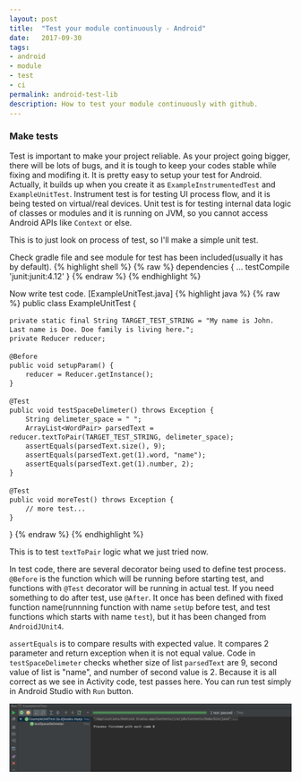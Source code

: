 ```yaml
---
layout: post
title:  "Test your module continuously - Android"
date:   2017-09-30
tags:
- android
- module
- test
- ci
permalink: android-test-lib
description: How to test your module continuously with github. 
---
```




### Make tests

Test is important to make your project reliable. As your project going bigger, there will be lots of bugs, and it is tough to keep your codes stable while fixing and modifing it.
It is pretty easy to setup your test for Android. Actually, it builds up when you create it as `ExampleInstrumentedTest` and `ExampleUnitTest`. Instrument test is for testing UI process flow, and it is being tested on virtual/real devices. Unit test is for testing internal data logic of classes or modules and it is running on JVM, so you cannot access Android APIs like `Context` or else. 

This is to just look on process of test, so I'll make a simple unit test.

Check gradle file and see module for test has been included(usually it has by default).
{% highlight shell %}
{% raw %}
dependencies {
    ...
    testCompile 'junit:junit:4.12'
}
{% endraw %}
{% endhighlight %}

Now write test code.
[ExampleUnitTest.java]
{% highlight java %}
{% raw %}
public class ExampleUnitTest {

    private static final String TARGET_TEST_STRING = "My name is John. Last name is Doe. Doe family is living here.";
    private Reducer reducer;

    @Before
    public void setupParam() {
        reducer = Reducer.getInstance();
    }

    @Test
    public void testSpaceDelimeter() throws Exception {
        String delimeter_space = " ";
        ArrayList<WordPair> parsedText = reducer.textToPair(TARGET_TEST_STRING, delimeter_space);
        assertEquals(parsedText.size(), 9);
        assertEquals(parsedText.get(1).word, "name");
        assertEquals(parsedText.get(1).number, 2);
    }

    @Test
    public void moreTest() throws Exception {
        // more test...
    }
}
{% endraw %}
{% endhighlight %}

This is to test `textToPair` logic what we just tried now. 

In test code, there are several decorator being used to define test process. `@Before` is the function which will be running before starting test, and functions with `@Test` decorator will be running in actual test. If you need something to do after test, use `@After`. It once has been defined with fixed function name(runnning function with name `setUp` before test, and test functions which starts with name `test`), but it has been changed from `AndroidJUnit4`.

`assertEquals` is to compare results with expected value. It compares 2 parameter and return exception when it is not equal value. Code in `testSpaceDelimeter` checks whether size of list `parsedText` are 9, second value of list is "name", and number of second value is 2. Because it is all correct as we see in Activity code, test passes here. You can run test simply in Android Studio with `Run` button.

![Screenshot](/assets/post_img/android_module_cli/test-success.png)


